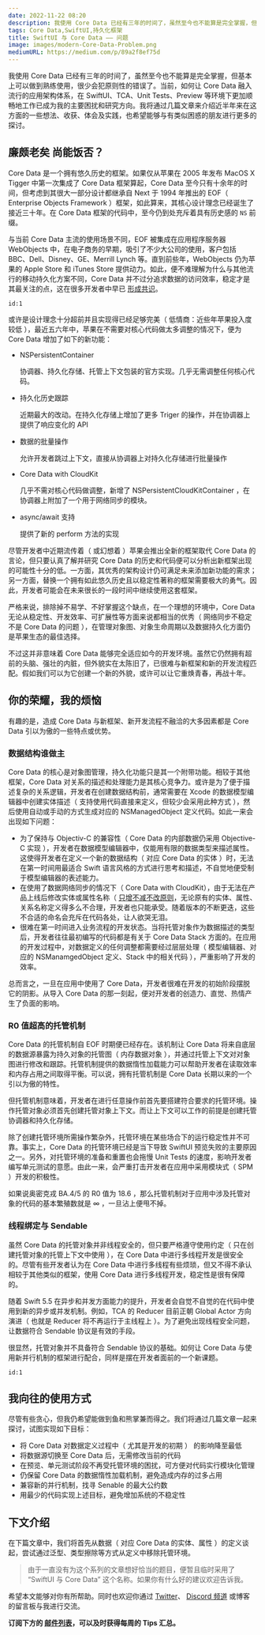 ```yaml
---
date: 2022-11-22 08:20
description: 我使用 Core Data 已经有三年的时间了，虽然至今也不能算是完全掌握，但基本上可以做到熟练使用，很少会犯原则性的错误了。当前，如何让 Core Data 融入流行的应用架构体系，在 SwiftUI、TCA、Unit Tests、Preview 等环境下更加顺畅地工作已成为我的主要困扰和研究方向。我将通过几篇文章来介绍近半年来在这方面的一些想法、收获、体会及实践，也希望能够与有类似困惑的朋友进行更多的探讨。
tags: Core Data,SwiftUI,持久化框架
title: SwiftUI 与 Core Data —— 问题
image: images/modern-Core-Data-Problem.png
mediumURL: https://medium.com/p/89a2f8ef75d
---
```

我使用 Core Data 已经有三年的时间了，虽然至今也不能算是完全掌握，但基本上可以做到熟练使用，很少会犯原则性的错误了。当前，如何让 Core Data 融入流行的应用架构体系，在 SwiftUI、TCA、Unit Tests、Preview 等环境下更加顺畅地工作已成为我的主要困扰和研究方向。我将通过几篇文章来介绍近半年来在这方面的一些想法、收获、体会及实践，也希望能够与有类似困惑的朋友进行更多的探讨。

## 廉颇老矣 尚能饭否？

Core Data 是一个拥有悠久历史的框架。如果仅从苹果在 2005 年发布 MacOS X Tigger 中第一次集成了 Core Data 框架算起，Core Data 至今只有十余年的时间，但考虑到其很大一部分设计都继承自 Next 于 1994 年推出的 EOF（ Enterprise Objects Framework ）框架，如此算来，其核心设计理念已经诞生了接近三十年。在 Core Data 框架的代码中，至今仍到处充斥着具有历史感的 `NS` 前缀。

与当前 Core Data 主流的使用场景不同，EOF 被集成在应用程序服务器 WebObjects 中，在电子商务的早期，吸引了不少大公司的使用，客户包括 BBC、Dell、Disney、GE、Merrill Lynch 等。直到前些年，WebObjects 仍为苹果的 Apple Store 和 iTunes Store 提供动力。如此，便不难理解为什么与其他流行的移动持久化方案不同，Core Data 并不过分追求数据的访问效率，稳定才是其最关注的点，这在很多开发者中早已 [形成共识](https://www.reddit.com/r/iOSProgramming/comments/q2w856/realm_vs_coredata_in_2021_which_do_you_use_and_why/)。

```responser
id:1
```

或许是设计理念十分超前并且实现得已经足够完美（ 低情商：近些年苹果投入度较低 ），最近五六年中，苹果在不需要对核心代码做太多调整的情况下，便为 Core Data 增加了如下的新功能：

* NSPersistentContainer

  协调器、持久化存储、托管上下文包装的官方实现。几乎无需调整任何核心代码。

* 持久化历史跟踪

  近期最大的改动。在持久化存储上增加了更多 Triger 的操作，并在协调器上提供了响应变化的 API

* 数据的批量操作

  允许开发者跳过上下文，直接从协调器上对持久化存储进行批量操作

* Core Data with CloudKit

  几乎不需对核心代码做调整，新增了 NSPersistentCloudKitContainer ，在协调器上附加了一个用于网络同步的模块。

* async/await 支持

  提供了新的 perform 方法的实现

尽管开发者中近期流传着（ 或幻想着 ）苹果会推出全新的框架取代 Core Data 的言论，但只要认真了解并研究 Core Data 的历史和代码便可以分析出新框架出现的可能性十分的低。一方面，其优秀的架构设计仍可满足未来添加新功能的需求；另一方面，替换一个拥有如此悠久历史且以稳定性著称的框架需要极大的勇气。因此，开发者可能会在未来很长的一段时间中继续使用这套框架。

严格来说，排除掉不易学、不好掌握这个缺点，在一个理想的环境中，Core Data 无论从稳定性、开发效率、可扩展性等方面来说都相当的优秀（ 网络同步不稳定不是 Core Data 的问题 ），在管理对象图、对象生命周期以及数据持久化方面仍是苹果生态的最佳选择。

不过这并非意味着 Core Data 能够完全适应如今的开发环境。虽然它仍然拥有超前的头脑、强壮的内脏，但外貌实在太陈旧了，已很难与新框架和新的开发流程匹配。假如我们可以为它创建一个新的外貌，或许可以让它重焕青春，再战十年。

## 你的荣耀，我的烦恼

有趣的是，造成 Core Data 与新框架、新开发流程不融洽的大多因素都是 Core Data 引以为傲的一些特点或优势。

### 数据结构谁做主

Core Data 的核心是对象图管理，持久化功能只是其一个附带功能。相较于其他框架，Core Data 对关系的描述和处理能力是其核心竞争力。或许是为了便于描述复杂的关系逻辑，开发者在创建数据结构前，通常需要在 Xcode 的数据模型编辑器中创建实体描述（ 支持使用代码直接来定义，但较少会采用此种方式 ），然后使用自动或手动的方式生成对应的 NSManagedObject 定义代码。如此一来会出现如下问题：

* 为了保持与 Objectiv-C 的兼容性（ Core Data 的内部数据仍采用 Objective-C 实现 ），开发者在数据模型编辑器中，仅能用有限的数据类型来描述属性。这使得开发者在定义一个新的数据结构（ 对应 Core Data 的实体 ）时，无法在第一时间用最适合 Swift 语言风格的方式进行思考和描述，不自觉地便受制于模型编辑器的表述能力。
* 在使用了数据网络同步的情况下（ Core Data with CloudKit），由于无法在产品上线后修改实体或属性名称（ [只增不减不改原则](https://www.fatbobman.com/posts/coreDataWithCloudKit-4/#更新数据模型） )，无论原有的实体、属性、关系名称定义得多么不合理，开发者也只能承受。随着版本的不断更迭，这些不合适的命名会充斥在代码各处，让人欲哭无泪。
* 很难在第一时间进入业务流程的开发状态。当将托管对象作为数据描述的类型后，开发者往往最初编写的代码都是有关于 Core Data Stack 方面的。在应用的开发过程中，对数据定义的任何调整都需要经过层层处理（ 模型编辑器、对应的 NSManamgedObject 定义、Stack 中的相关代码 ），严重影响了开发的效率。

总而言之，一旦在应用中使用了 Core Data，开发者很难在开发的初始阶段摆脱它的阴影。从导入 Core Data 的那一刻起，便对开发者的创造力、直觉、热情产生了负面的影响。

### R0 值超高的托管机制

Core Data 的托管机制自 EOF 时期便已经存在。该机制让 Core Data 将来自底层的数据源暴露为持久对象的托管图（ 内存数据对象 ），并通过托管上下文对对象图进行修改和跟踪。托管机制提供的数据惰性加载能力可以帮助开发者在读取效率和内存占用之间取得平衡。可以说，拥有托管机制是 Core Data 长期以来的一个引以为傲的特性。

但托管机制意味着，开发者在进行任意操作前首先要搭建符合要求的托管环境。操作托管对象必须首先创建托管对象上下文。而让上下文可以工作的前提是创建托管协调器和持久化存储。

除了创建托管环境所需操作繁杂外，托管环境在某些场合下的运行稳定性并不可靠。事实上，Core Data 的托管环境已经是当下导致 SwiftUI 预览失败的主要原因之一。另外，对托管环境的准备和重置也会拖慢 Unit Tests 的速度，影响开发者编写单元测试的意愿。由此一来，会严重打击开发者在应用中采用模块式（ SPM ）开发的积极性。

如果说奥密克戎 BA.4/5 的 R0 值为 18.6 ，那么托管机制对于应用中涉及托管对象的代码的基本繁殖数就是 ∞ ，一旦沾上便甩不掉。

### 线程绑定与 Sendable

虽然 Core Data 的托管对象并非线程安全的，但只要严格遵守使用约定（ 只在创建托管对象的托管上下文中使用 ），在 Core Data 中进行多线程开发是很安全的。尽管有些开发者认为在 Core Data 中进行多线程有些烦琐，但又不得不承认相较于其他类似的框架，使用 Core Data 进行多线程开发，稳定性是很有保障的。

随着 Swift 5.5 在异步和并发方面能力的提升，开发者会自觉不自觉的在代码中使用到新的异步或并发机制。例如，TCA 的 Reducer 目前正朝 Global Actor 方向演进（ 也就是 Reducer 将不再运行于主线程上 ）。为了避免出现线程安全问题，让数据符合 Sendable 协议是有效的手段。

很显然，托管对象并不具备符合 Sendable 协议的基础。如何让 Core Data 与使用新并行机制的框架进行配合，同样是摆在开发者面前的一个新课题。

```responser
id:1
```

## 我向往的使用方式

尽管有些贪心，但我仍希望能做到鱼和熊掌兼而得之。我们将通过几篇文章一起来探讨，试图实现如下目标：

* 将 Core Data 对数据定义过程中（ 尤其是开发的初期 ） 的影响降至最低
* 将数据源切换至 Core Data 后，无需修改当前的代码
* 在预览、单元测试阶段不再受托管环境的困扰，可方便对代码实行模块化管理
* 仍保留 Core Data 的数据惰性加载机制，避免造成内存的过多占用
* 兼容新的并行机制，找寻 Senable 的最大公约数
* 用最少的代码实现上述目标，避免增加系统的不稳定性

## 下文介绍

在下篇文章中，我们将首先从数据（ 对应 Core Data 的实体、属性 ）的定义谈起，尝试通过泛型、类型擦除等方式从定义中移除托管环境。

> 由于一直没有为这个系列的文章想好恰当的题目，便暂且临时采用了 “SwiftUI 与 Core Data” 这个名称。如果你有什么好的建议欢迎告诉我。

希望本文能够对你有所帮助。同时也欢迎你通过 [Twitter](https://twitter.com/fatbobman)、 [Discord 频道](https://discord.gg/ApqXmy5pQJ) 或博客的留言板与我进行交流。

**订阅下方的 [邮件列表](https://artisanal-knitter-2544.ck.page/d3591dd1e7)，可以及时获得每周的 Tips 汇总。**
